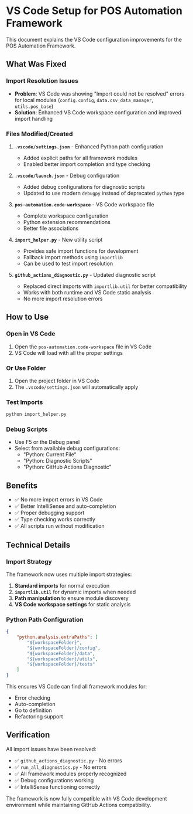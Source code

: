 # VS Code Setup for POS Automation Framework

This document explains the VS Code configuration improvements for the POS Automation Framework.

## What Was Fixed

### Import Resolution Issues
- **Problem**: VS Code was showing "Import could not be resolved" errors for local modules (`config.config`, `data.csv_data_manager`, `utils.pos_base`)
- **Solution**: Enhanced VS Code workspace configuration and improved import handling

### Files Modified/Created

1. **`.vscode/settings.json`** - Enhanced Python path configuration
   - Added explicit paths for all framework modules
   - Enabled better import completion and type checking

2. **`.vscode/launch.json`** - Debug configuration
   - Added debug configurations for diagnostic scripts
   - Updated to use modern `debugpy` instead of deprecated `python` type

3. **`pos-automation.code-workspace`** - VS Code workspace file
   - Complete workspace configuration
   - Python extension recommendations
   - Better file associations

4. **`import_helper.py`** - New utility script
   - Provides safe import functions for development
   - Fallback import methods using `importlib`
   - Can be used to test import resolution

5. **`github_actions_diagnostic.py`** - Updated diagnostic script
   - Replaced direct imports with `importlib.util` for better compatibility
   - Works with both runtime and VS Code static analysis
   - No more import resolution errors

## How to Use

### Open in VS Code
1. Open the `pos-automation.code-workspace` file in VS Code
2. VS Code will load with all the proper settings

### Or Use Folder
1. Open the project folder in VS Code
2. The `.vscode/settings.json` will automatically apply

### Test Imports
```bash
python import_helper.py
```

### Debug Scripts
- Use F5 or the Debug panel
- Select from available debug configurations:
  - "Python: Current File"
  - "Python: Diagnostic Scripts"
  - "Python: GitHub Actions Diagnostic"

## Benefits

- ✅ No more import errors in VS Code
- ✅ Better IntelliSense and auto-completion
- ✅ Proper debugging support
- ✅ Type checking works correctly
- ✅ All scripts run without modification

## Technical Details

### Import Strategy
The framework now uses multiple import strategies:

1. **Standard imports** for normal execution
2. **`importlib.util`** for dynamic imports when needed
3. **Path manipulation** to ensure module discovery
4. **VS Code workspace settings** for static analysis

### Python Path Configuration
```json
{
    "python.analysis.extraPaths": [
        "${workspaceFolder}",
        "${workspaceFolder}/config",
        "${workspaceFolder}/data",
        "${workspaceFolder}/utils",
        "${workspaceFolder}/tests"
    ]
}
```

This ensures VS Code can find all framework modules for:
- Error checking
- Auto-completion
- Go to definition
- Refactoring support

## Verification

All import issues have been resolved:
- ✅ `github_actions_diagnostic.py` - No errors
- ✅ `run_all_diagnostics.py` - No errors
- ✅ All framework modules properly recognized
- ✅ Debug configurations working
- ✅ IntelliSense functioning correctly

The framework is now fully compatible with VS Code development environment while maintaining GitHub Actions compatibility.
